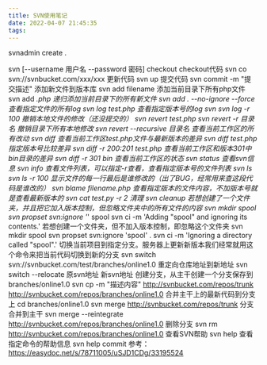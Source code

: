 ```yaml
---
title: SVN使用笔记
date: 2022-04-07 21:45:35
tags:
---
```


svnadmin create .

svn [--username 用户名 --password 密码] checkout <url> <name>
checkout代码 svn co svn://svnbucket.com/xxx/xxx
更新代码 svn up
提交代码 svn commit -m "提交描述"
添加新文件到版本库 svn add filename
添加当前目录下所有php文件 svn add *.php
递归添加当前目录下的所有新文件 svn add . --no-ignore --force
查看指定文件的所有log svn log test.php
查看指定版本号的log svn svn log -r 100
撤销本地文件的修改（还没提交的） svn revert test.php svn revert -r 目录名
撤销目录下所有本地修改 svn revert --recursive 目录名
查看当前工作区的所有改动 svn diff
查看当前工作区test.php文件与最新版本的差异 svn diff test.php
指定版本号比较差异 svn diff -r 200:201 test.php
查看当前工作区和版本301中bin目录的差异 svn diff -r 301 bin
查看当前工作区的状态 svn status
查看svn信息 svn info
查看文件列表，可以指定-r查看，查看指定版本号的文件列表 svn ls svn ls -r 100
显示文件的每一行最后是谁修改的（出了BUG，经常用来查这段代码是谁改的） svn blame filename.php
查看指定版本的文件内容，不加版本号就是查看最新版本的 svn cat test.py -r 2
清理 svn cleanup
若想创建了一个文件夹，并且把它加入版本控制，但忽略文件夹中的所有文件的内容 svn mkdir spool svn propset svn:ignore '*' spool svn ci -m 'Adding "spool" and ignoring its contents.'
若想创建一个文件夹，但不加入版本控制，即忽略这个文件夹 svn mkdir spool svn propset svn:ignore 'spool' . svn ci -m 'Ignoring a directory called "spool".'
切换当前项目到指定分支。服务器上更新新版本我们经常就用这个命令来把当前代码切换到新的分支 svn switch svn://svnbucket.com/test/branches/online1.0
重定向仓库地址到新地址 svn switch --relocate 原svn地址 新svn地址
创建分支，从主干创建一个分支保存到branches/online1.0 svn cp -m "描述内容" http://svnbucket.com/repos/trunk http://svnbucket.com/repos/branches/online1.0
合并主干上的最新代码到分支上 cd branches/online1.0 svn merge http://svnbucket.com/repos/trunk
分支合并到主干 svn merge --reintegrate http://svnbucket.com/repos/branches/online1.0
删除分支 svn rm http://svnbucket.com/repos/branches/online1.0
查看SVN帮助 svn help
查看指定命令的帮助信息 svn help commit
参考： https://easydoc.net/s/78711005/uSJD1CDg/33195524